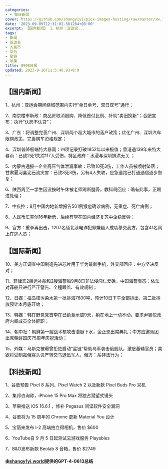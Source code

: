 ```yaml
---
categories:
- - 每日新闻
cover: https://github.com/shangy1yi/picx-images-hosting/raw/master/xw.1a15yyeng45c.webp
date: '2023-09-09T12:31:02.561284+08:00'
excerpt: 【国内新闻】 1、杭州：亚运会...
tags:
- 新闻
- 亚运会
- 人民币
- 华为
- 星链
- 苹果
title: 0908日报
updated: 2023-9-16T11:5:46.93+8:0
---
```

## 【国内新闻】

1、杭州：亚运会期间绕城范围内实行“单日单号、双日双号”通行；

2、南京楼市新政：商品房取消限购、降低首付比例、补助“卖旧换新”；合肥宣布：执行“认房不认贷”；

3、广东：将调整完善广州、深圳两个超大城市的落户政策；优化广州、深圳汽车限购政策，完善购车资格规定；

4、深圳普降极端特大暴雨：四项记录打破1952年以来极值；香港遇139年来特大暴雨：已致2死1失踪117人受伤，特区政府：水浸与深圳排洪无关 ；

5、内蒙古通报一企业高压气体泄漏事故：已致10死3伤，工作人员被喷射坠落；甘肃夏河县泥石流灾害：已致3死3伤，另有4人失联，应急道路已打通通信逐步恢复；

6、陕西周至一学生因没按时午休被老师踢断腿骨，教科局回应：确有此事，正跟进处理；

7、中疾控：8月中国内地新增报告501例猴痘确诊病例，无重症、死亡病例；

8、人民币汇率创16年新低，后续有望在国内经济复苏中企稳反弹；

9、官方：重拳再出击，1207名缅北涉电诈犯罪嫌疑人成功移交我方，包含41名网上在逃人员；

## 【国际新闻】

10、美方正调查中国制造先进芯片用于华为最新手机，外交部回应：中方坚决反对；

11、菲律宾2艘运补船和2艘海警船9月8日非法侵闯仁爱礁，中国海警表态：依法对菲船只进行严正警告、全程跟监、有效规制；

12、日媒：福岛核污染水第一批排海7800吨，预计10日下午全部排出，第二批排放预计本月底开始；

13、韩媒：韩在野党党首李在已绝食示威9天，躺在地上一动不动，要求尹锡悦政府内阁成员全体辞职；

14、朝中社：朝鲜第一艘战术核攻击潜艇下水，金正恩出席典礼；中方应邀派团出席朝鲜国庆75周年庆祝活动；

15、外媒：马斯克被曝曾拒绝启动“星链”帮助乌军袭击俄舰队，激怒基辅官员；美欲将受制裁俄寡头资产转交乌退伍军人，俄方：系非法行为；

## 【科技新闻】

1、谷歌预告 Pixel 8 系列、Pixel Watch 2 以及新款 Pixel Buds Pro 耳机

2、集邦咨询称，iPhone 15 Pro Max 将独占潜望式镜头

3、苹果推送 iOS 16.6.1 ，修补 Pegasus 间谍软件安全漏洞

4、谷歌将为 15 周年的 Chrome 更新 Material You 设计

5、宝丽来发布 I-2 高端拍立得相机，售价 $600

6、YouTube自 9 月 5 日起测试云游戏服务 Playables

7、B&O发布新款 Beolab 8 音箱，售价 $2749

#### 由[shangy1yi.world](https://shangy1yi.world)提供的GPT-4-0613总结
